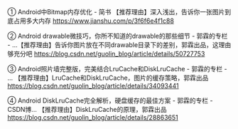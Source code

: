 
① Android中Bitmap内存优化 - 简书 【推荐理由】深入浅出，告诉你一张图片到底占用多大内存 https://www.jianshu.com/p/3f6f6e4f1c88

② Android drawable微技巧，你所不知道的drawable的那些细节 - 郭霖的专栏 - ...【推荐理由】告诉你图片放在不同drawable目录下的差别，郭霖出品，这理由够充分吧  https://blog.csdn.net/guolin_blog/article/details/50727753

③ Android照片墙完整版，完美结合LruCache和DiskLruCache - 郭霖的专栏 - ... 【推荐理由】LruCache和DiskLruCache，图片的缓存策略，郭霖出品  https://blog.csdn.net/guolin_blog/article/details/34093441

④ Android DiskLruCache完全解析，硬盘缓存的最佳方案 - 郭霖的专栏 - CSDN博... 【推荐理由】DiskLruCache的原理，郭霖出品  https://blog.csdn.net/guolin_blog/article/details/28863651